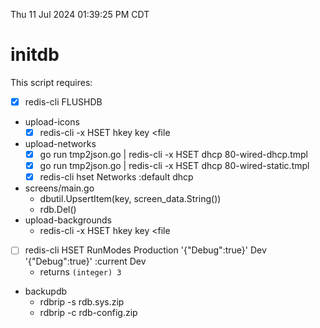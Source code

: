 Thu 11 Jul 2024 01:39:25 PM CDT

# initdb
This script requires:

- [x] redis-cli FLUSHDB
- upload-icons
  - [x] redis-cli -x HSET hkey key <file
- upload-networks
  - [x] go run tmp2json.go | redis-cli -x HSET dhcp 80-wired-dhcp.tmpl
  - [x] go run tmp2json.go | redis-cli -x HSET dhcp 80-wired-static.tmpl
  - [x] redis-cli hset Networks :default dhcp
- screens/main.go
  - dbutil.UpsertItem(key, screen_data.String())
  - rdb.Del()
- upload-backgrounds
  - redis-cli -x HSET hkey key <file
- [ ] redis-cli HSET RunModes Production '{"Debug":true}' Dev '{"Debug":true}' :current Dev
  - returns `(integer) 3`
- backupdb
  - rdbrip -s rdb.sys.zip
  - rdbrip -c rdb-config.zip
